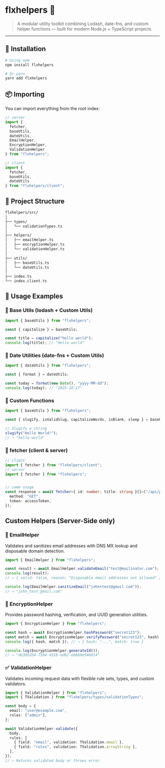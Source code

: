 # flxhelpers 🧠
> A modular utility toolkit combining Lodash, date-fns, and custom helper functions — built for modern Node.js + TypeScript projects.

---

## 🚀 Installation

```bash
# Using npm
npm install flxhelpers

# Or yarn
yarn add flxhelpers
```

## 📦 Importing

You can import everything from the root index:

```typescript
// server
import {
  fetcher, 
  baseUtils, 
  dateUtils,
  EmailHelper, 
  EncryptionHelper,
  ValidationHelper 
} from "flxhelpers";

// client
import {
  fetcher, 
  baseUtils, 
  dateUtils
} from "flxhelpers/client";
```


## 🧩 Project Structure

```bash
flxhelpers/src/
│
├── types/
│   └── validationTypes.ts
│
├── helpers/
│   ├── emailHelper.ts
│   ├── encryptionHelper.ts
│   └── validationHelper.ts
│
├── utils/
│   ├── baseUtils.ts
│   └── dateUtils.ts
│
├── index.ts
└── index.client.ts
```

## 🧠 Usage Examples

### 🔹 Base Utils (lodash + Custom Utils)

```typescript
import { baseUtils } from "flxhelpers";

const { capitalize } = baseUtils;

const title = capitalize("hello world");
console.log(title); // "Hello world"
```

### 🔹 Date Utilities (date-fns + Custom Utils)

```typescript
import { dateUtils } from "flxhelpers";

const { format } = dateUtils;

const today = format(new Date(), "yyyy-MM-dd");
console.log(today); // "2025-10-17"
```

### 🔹 Custom Functions

```typescript
import { baseUtils } from "flxhelpers";

const { slugify, isValidSlug, capitalizeWords, isBlank, sleep } = baseUtils;

// Slugify a string
slugify("Hello World!");
// → "hello-world"
```

### 🔹 fetcher (client & server)

```typescript
// client
import { fetcher } from "flxhelpers/client";
// server
import { fetcher } from "flxhelpers";


// same usage
const response = await fetcher<{ id: number; title: string }[]>("/api/posts", {
  method: "GET",
  token: accessToken,
});
```

## Custom Helpers (Server-Side only)

### 📧 EmailHelper

Validates and sanitizes email addresses with DNS MX lookup and disposable domain detection.

```typescript
import { EmailHelper } from "flxhelpers";

const result = await EmailHelper.validateEmail("test@mailinator.com");
console.log(result);
// → { valid: false, reason: "Disposable email addresses not allowed" }

console.log(EmailHelper.sanitizeEmail("john+test@gmail.com"));
// → "john_test_gmail.com"
```

### 🔐 EncryptionHelper

Provides password hashing, verification, and UUID generation utilities.

```typescript
import { EncryptionHelper } from "flxhelpers";

const hash = await EncryptionHelper.hashPassword("secret123");
const match = await EncryptionHelper.verifyPassword("secret123", hash);
console.log({ hash, match }); // → { hash: "...", match: true }

console.log(EncryptionHelper.generateId()); 
// → "de305d54-75b4-431b-adb2-eb6b9e546014"
```

### ✅ ValidationHelper

Validates incoming request data with flexible rule sets, types, and custom validators.

```typescript
import { ValidationHelper } from "flxhelpers";
import { TValidation } from "flxhelpers/types/validationTypes";

const body = {
  email: "user@example.com",
  roles: ["admin"],
};

await ValidationHelper.validate({
  body,
  rules: [
    { field: "email", validation: TValidation.email },
    { field: "roles", validation: TValidation.arrayString },
  ],
});
// → Returns validated body or throws error
```


